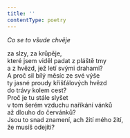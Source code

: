 ```yaml
---
title: ''
contentType: poetry
---
```


<section>

_Co se to všude chvěje_

za slzy, za krůpěje,  
které jsem viděl padat z pláště tmy  
a z hvězd, jež letí svými drahami?  
A proč sil bílý měsíc ze své výše  
ty jasné proudy křišťálových hvězd  
do trávy kolem cest?  
Proč je tu stále slyšet  
v tom šerém vzduchu naříkání vánků  
až dlouho do červánků?  
Jsou to snad znamení, ach žití mého žití,  
že musíš odejíti?

</section>
